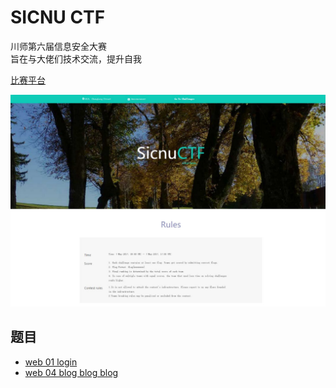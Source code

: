 # SICNU CTF
川师第六届信息安全大赛  
旨在与大佬们技术交流，提升自我  
  
[比赛平台](./www)  

![sicnu](img/sicnu_ctf.png)

## 题目
- [web 01 login](./docker-login)
- [web 04 blog blog blog](./blog_blog_blog)
